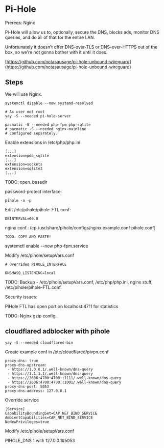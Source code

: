 # Pi-Hole

Prereqs: Nginx

Pi-Hole will allow us to, optionally, secure the DNS, blocks ads, monitor DNS queries, and do all of that for the entire LAN.

Unfortunately it doesn't offer DNS-over-TLS or DNS-over-HTTPS out of the box, so we're not gonna bother with it until it does.

[https://github.com/notasausage/pi-hole-unbound-wireguard](https://github.com/notasausage/pi-hole-unbound-wireguard)

## Steps

We will use Nginx.

```
systemctl disable --now systemd-resolved

# As user not root
yay -S --needed pi-hole-server

pacmatic -S --needed php-fpm php-sqlite
# pacmatic -S --needed nginx-mainline
# configured separately.
```

Enable extensions in /etc/php/php.ini

```
[...]
extension=pdo_sqlite
[...]
extension=sockets
extension=sqlite3
[...]
```

TODO: open\_basedir

password-protect interface:

`pihole -a -p`

Edit /etc/pihole/pihole-FTL.conf:

`DBINTERVAL=60.0`

nginx conf.: \(cp /usr/share/pihole/configs/nginx.example.conf pihole.conf\)

```
TODO: COPY AND PASTE!
```

systemctl enable --now php-fpm.service

Modify /etc/pihole/setupVars.conf

`# Overrides PIHOLE_INTERFACE`

`DNSMASQ_LISTENING=local`

TODO: Backup - /etc/pihole/setupVars.conf, /etc/php/php.ini, nginx stuff, /etc/pihole/pihole-FTL.conf.

Security issues:

PiHole FTL has open port on localhost:4711 for statistics

TODO: Nginx gzip config.

## cloudflared adblocker with pihole

`yay -S --needed cloudflared-bin`

Create example conf in /etc/cloudflared/pivpn.conf

```
proxy-dns: true
proxy-dns-upstream:
 - https://1.0.0.1/.well-known/dns-query
 - https://1.1.1.1/.well-known/dns-query
 - https://2606:4700:4700::1111/.well-known/dns-query
 - https://2606:4700:4700::1001/.well-known/dns-query
proxy-dns-port: 5053
proxy-dns-address: 127.0.0.1
```

Override service

```
[Service]
CapabilityBoundingSet=CAP_NET_BIND_SERVICE
AmbientCapabilities=CAP_NET_BIND_SERVICE
NoNewPrivileges=true
```

Modify /etc/pihole/setupVars.conf

PIHOLE\_DNS 1 with 127.0.0.1\#5053

